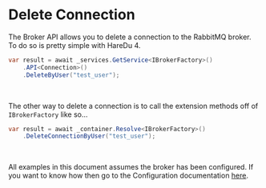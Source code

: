 # Delete Connection

The Broker API allows you to delete a connection to the RabbitMQ broker. To do so is pretty simple with HareDu 4.

```c#
var result = await _services.GetService<IBrokerFactory>()
    .API<Connection>()
    .DeleteByUser("test_user");
```
<br>

The other way to delete a connection is to call the extension methods off of ```IBrokerFactory``` like so...

```c#
var result = await _container.Resolve<IBrokerFactory>()
    .DeleteConnectionByUser("test_user");
```

<br>

All examples in this document assumes the broker has been configured. If you want to know how then go to the Configuration documentation [here](https://github.com/ahives/HareDu3/blob/master/docs/configuration.md).

